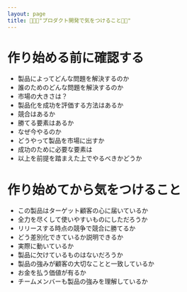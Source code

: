 ```yaml
---
layout: page
title: "プロダクト開発で気をつけること"
---
```


# 作り始める前に確認する

- 製品によってどんな問題を解決するのか
- 誰のためのどんな問題を解決するのか
- 市場の大きさは？
- 製品化を成功を評価する方法はあるか
- 競合はあるか
- 勝てる要素はあるか
- なぜ今やるのか
- どうやって製品を市場に出すか
- 成功のために必要な要素は
- 以上を前提を踏まえた上でやるべきかどうか

# 作り始めてから気をつけること
- この製品はターゲット顧客の心に届いているか
- 全力を尽くして使いやすいものにしただろうか
- リリースする時点の競争で競合に勝てるか
- どう差別化できているか説明できるか
- 実際に動いているか
- 製品に欠けているものはないだろうか
- 製品の強みが顧客の大切なことと一致しているか
- お金を払う価値が有るか
- チームメンバーも製品の強みを理解しているか
